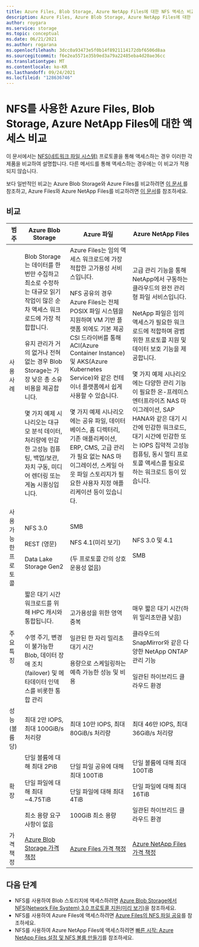 ```yaml
---
title: Azure Files, Blob Storage, Azure NetApp Files에 대한 NFS 액세스 비교
description: Azure Files, Azure Blob Storage, Azure NetApp Files에 대한 NFS 액세스를 비교합니다.
author: roygara
ms.service: storage
ms.topic: conceptual
ms.date: 06/21/2021
ms.author: rogarana
ms.openlocfilehash: 3dcc0a93473e5f0b14f8921114172dbf6506d8aa
ms.sourcegitcommit: f6e2ea5571e35b9ed3a79a22485eba4d20ae36cc
ms.translationtype: MT
ms.contentlocale: ko-KR
ms.lasthandoff: 09/24/2021
ms.locfileid: "128636746"
---
```

# <a name="compare-access-to-azure-files-blob-storage-and-azure-netapp-files-with-nfs"></a>NFS를 사용한 Azure Files, Blob Storage, Azure NetApp Files에 대한 액세스 비교

이 문서에서는 [NFS(네트워크 파일 시스템)](https://en.wikipedia.org/wiki/Network_File_System) 프로토콜을 통해 액세스하는 경우 이러한 각 제품을 비교하여 설명합니다. 다른 메서드를 통해 액세스하는 경우에는 이 비교가 적용되지 않습니다.

보다 일반적인 비교는 Azure Blob Storage와 Azure Files를 비교하려면 [이 문서 ](storage-introduction.md)를 참조하고, Azure Files와 Azure NetApp Files를 비교하려면 [이 문서](../files/storage-files-netapp-comparison.md)를 참조하세요.

## <a name="comparison"></a>비교

|범주  |Azure Blob Storage  |Azure 파일  |Azure NetApp Files  |
|---------|---------|---------|---------|
|사용 사례     |Blob Storage는 데이터를 한 번만 수집하고 최소로 수정하는 대규모 읽기 작업이 많은 순차 액세스 워크로드에 가장 적합합니다.<br></br>유지 관리가 거의 없거나 전혀 없는 경우 Blob Storage는 가장 낮은 총 소유 비용을 제공합니다.<br></br>몇 가지 예제 시나리오는 대규모 분석 데이터, 처리량에 민감한 고성능 컴퓨팅, 백업/보관, 자치 구동, 미디어 렌더링 또는 게놈 시퀀싱입니다.         |Azure Files는 임의 액세스 워크로드에 가장 적합한 고가용성 서비스입니다.<br></br>NFS 공유의 경우 Azure Files는 전체 POSIX 파일 시스템을 지원하며 VM 기반 플랫폼 외에도 기본 제공 CSI 드라이버를 통해 ACI(Azure Container Instance) 및 AKS(Azure Kubernetes Service)와 같은 컨테이너 플랫폼에서 쉽게 사용할 수 있습니다.<br></br>몇 가지 예제 시나리오에는 공유 파일, 데이터베이스, 홈 디렉터리, 기존 애플리케이션, ERP, CMS, 고급 관리가 필요 없는 NAS 마이그레이션, 스케일 아웃 파일 스토리지가 필요한 사용자 지정 애플리케이션 등이 있습니다.         |고급 관리 기능을 통해 NetApp에서 구동하는 클라우드의 완전 관리형 파일 서비스입니다.<br></br>NetApp 파일은 임의 액세스가 필요한 워크로드에 적합하며 광범위한 프로토콜 지원 및 데이터 보호 기능을 제공합니다.<br></br>몇 가지 예제 시나리오에는 다양한 관리 기능이 필요한 온-프레미스 엔터프라이즈 NAS 마이그레이션, SAP HANA와 같은 대기 시간에 민감한 워크로드, 대기 시간에 민감한 또는 IOPS 집약적 고성능 컴퓨팅, 동시 멀티 프로토콜 액세스를 필요로 하는 워크로드 등이 있습니다.         |
|사용 가능한 프로토콜     |NFS 3.0<br></br>REST (영문)<br></br>Data Lake Storage Gen2         |SMB<br><br>NFS 4.1(미리 보기)<br></br> (두 프로토콜 간의 상호 운용성 없음)         |NFS 3.0 및 4.1<br></br>SMB         |
|주요 특징     | 짧은 대기 시간 워크로드를 위해 HPC 캐시와 통합됩니다. <br> </br> 수명 주기, 변경이 불가능한 Blob, 데이터 장애 조치(failover) 및 메타데이터 인덱스를 비롯한 통합 관리         | 고가용성을 위한 영역 중복 <br></br> 일관된 한 자리 밀리초 대기 시간 <br></br>용량으로 스케일링하는 예측 가능한 성능 및 비용         |매우 짧은 대기 시간(하위 밀리초만큼 낮음)<br></br>클라우드의 SnapMirror와 같은 다양한 NetApp ONTAP 관리 기능<br></br>일관된 하이브리드 클라우드 환경         |
|성능(볼륨당)     |최대 2만 IOPS, 최대 100GiB/s 처리량         |최대 10만 IOPS, 최대 80GiB/s 처리량         |최대 46만 IOPS, 최대 36GiB/s 처리량         |
|확장     | 단일 볼륨에 대해 최대 2PiB <br></br> 단일 파일에 대해 최대 ~4.75TiB<br></br>최소 용량 요구 사항이 없음         |단일 파일 공유에 대해 최대 100TiB<br></br>단일 파일에 대해 최대 4TiB<br></br>100GiB 최소 용량         |단일 볼륨에 대해 최대 100TiB<br></br>단일 파일에 대해 최대 16TiB<br></br>일관된 하이브리드 클라우드 환경         |
|가격 책정     |[Azure Blob Storage 가격 책정](https://azure.microsoft.com/pricing/details/storage/blobs/)         |[Azure Files 가격 책정](https://azure.microsoft.com/pricing/details/storage/files/)         |[Azure NetApp Files 가격 책정](https://azure.microsoft.com/pricing/details/netapp/)         |

## <a name="next-steps"></a>다음 단계

- NFS를 사용하여 Blob 스토리지에 액세스하려면 [Azure Blob Storage에서 NFS(Network File System) 3.0 프로토콜 지원(미리 보기)](../blobs/network-file-system-protocol-support.md)을 참조하세요.
- NFS를 사용하여 Azure Files에 액세스하려면 [Azure Files의 NFS 파일 공유](../files/files-nfs-protocol.md)를 참조하세요.
- NFS를 사용하여 Azure NetApp Files에 액세스하려면 [빠른 시작: Azure NetApp Files 설정 및 NFS 볼륨 만들기](../../azure-netapp-files/azure-netapp-files-quickstart-set-up-account-create-volumes.md)를 참조하세요.
